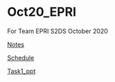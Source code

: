 # Oct20_EPRI
For Team EPRI S2DS October 2020

[Notes](https://docs.google.com/document/d/1_8HSxKLifdZpNco2R6hCWIW6vQlPRSUpxpNqa5SYH8E)

[Schedule](https://docs.google.com/document/d/1Up_pa0ke6wyo4jn19nN48EyxbP5PSi_h/edit)

[Task1_ppt](https://docs.google.com/presentation/d/1QcZ-V8CXSpTUVbvfbHhydaB4qMhmnLku/edit?usp=drive_web&ouid=108700018416396420286&dls=true)





